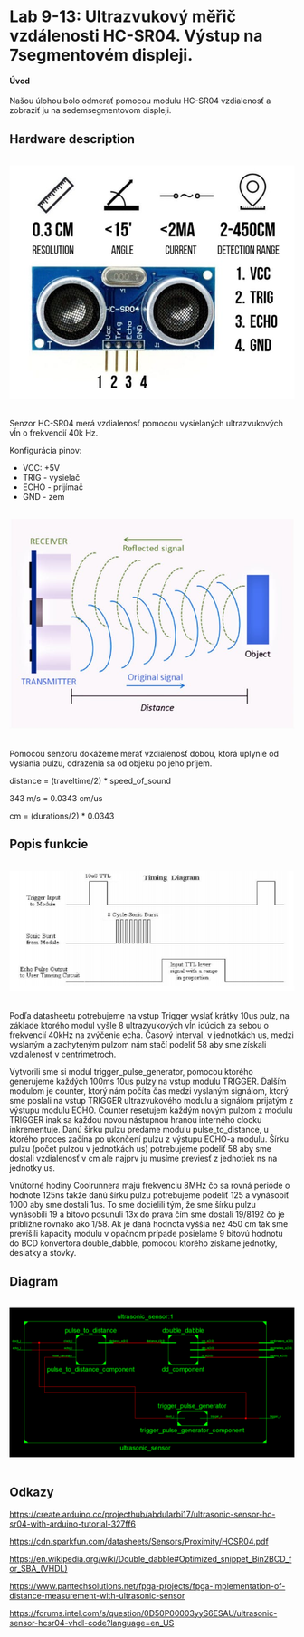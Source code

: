# Lab 9-13: Ultrazvukový měřič vzdálenosti HC-SR04. Výstup na 7segmentovém displeji.

#### Úvod

Našou úlohou bolo odmerať pomocou modulu HC-SR04 vzdialenosť a zobraziť ju na sedemsegmentovom displeji.


## Hardware description
&nbsp;
  ![HC-SR04](../../Images/ultrazvuk_A.jpg)
&nbsp;

Senzor HC-SR04 merá vzdialenosť pomocou vysielaných ultrazvukových vĺn o frekvencií 40k Hz.

Konfigurácia pinov:
- VCC: +5V
- TRIG - vysielač
- ECHO - prijímač
- GND - zem

&nbsp;&nbsp;
  ![HC-SR04](../../Images/ultrazvuk_B.jpg)
&nbsp;

Pomocou senzoru dokážeme merať vzdialenosť dobou, ktorá uplynie od vyslania pulzu, odrazenia sa od objeku po jeho príjem.

distance = (traveltime/2) * speed_of_sound

343 m/s = 0.0343 cm/us

cm = (durations/2) * 0.0343


## Popis funkcie

&nbsp;&nbsp;
  ![HC-SR04](../../Images/casovanie_projekt.png)
&nbsp;

Podľa datasheetu potrebujeme na vstup Trigger vyslať krátky 10us pulz, na základe ktorého modul vyšle 8 ultrazvukových vĺn idúcich za sebou o frekvencií 40kHz na zvýčenie echa. Časový interval, v jednotkách us, medzi vyslaným a zachyteným pulzom nám stačí podeliť 58 aby sme získali vzdialenosť v centrimetroch.

Vytvorili sme si modul trigger_pulse_generator, pomocou ktorého generujeme každých 100ms 10us pulzy na vstup modulu TRIGGER. Ďalším modulom je counter, ktorý nám počíta čas medzi vyslaným signálom, ktorý sme poslali na vstup TRIGGER ultrazvukového modulu a signálom prijatým z výstupu modulu ECHO. Counter resetujem každým novým pulzom z modulu TRIGGER inak sa každou novou nástupnou hranou interného clocku inkrementuje. Danú širku pulzu predáme modulu pulse_to_distance, u ktorého proces začína po ukončení pulzu z výstupu ECHO-a modulu. Šírku pulzu (počet pulzou v jednotkách us) potrebujeme podeliť 58 aby sme dostali vzdialenosť v cm ale najprv ju musíme previesť z jednotiek ns na jednotky us.

Vnútorné hodiny Coolrunnera majú frekvenciu 8MHz čo sa rovná perióde o hodnote 125ns takže danú šírku pulzu potrebujeme podeliť 125 a vynásobiť 1000 aby sme dostali 1us. To sme docielili tým, že sme šírku pulzu vynásobili 19 a bitovo posunuli 13x do prava čím sme dostali 19/8192 čo je približne rovnako ako 1/58. Ak je daná hodnota vyššia než 450 cm tak sme prevíšili kapacity modulu v opačnom prípade posielame 9 bitovú hodnotu do BCD konvertora double_dabble, pomocou ktorého získame jednotky, desiatky a stovky.


## Diagram

&nbsp;&nbsp;
  ![HC-SR04](../../Images/diagram_projekt.png)
&nbsp;

## Odkazy

https://create.arduino.cc/projecthub/abdularbi17/ultrasonic-sensor-hc-sr04-with-arduino-tutorial-327ff6

https://cdn.sparkfun.com/datasheets/Sensors/Proximity/HCSR04.pdf

https://en.wikipedia.org/wiki/Double_dabble#Optimized_snippet_Bin2BCD_for_SBA_(VHDL)

https://www.pantechsolutions.net/fpga-projects/fpga-implementation-of-distance-measurement-with-ultrasonic-sensor

https://forums.intel.com/s/question/0D50P00003yyS6ESAU/ultrasonic-sensor-hcsr04-vhdl-code?language=en_US
